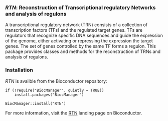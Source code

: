 ### *RTN*: Reconstruction of Transcriptional regulatory Networks and analysis of regulons
A transcriptional regulatory network (TRN) consists of a collection of transcription factors (TFs) and the regulated target genes. TFs are regulators that recognize specific DNA sequences and guide the expression of the genome, either activating or repressing the expression the target genes. The set of genes controlled by the same TF forms a regulon. This package provides classes and methods for the reconstruction of TRNs and analysis of regulons.

### Installation
*RTN* is availble from the Bioconductor repository:

```{r}
if (!require("BiocManager", quietly = TRUE))
    install.packages("BiocManager")

BiocManager::install("RTN")
```

For more information, visit the [RTN](https://www.bioconductor.org/packages/RTN/) landing page on Bioconductor.
